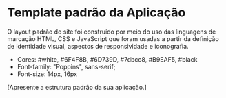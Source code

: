 # Template padrão da Aplicação

O layout padrão do site foi construído por meio do uso das linguagens de marcação HTML, CSS e JavaScript que foram usadas a partir da definição de identidade visual, aspectos de responsividade e iconografia.

- Cores: #white, #6F4F8B, #6D739D, #7dbcc8, #B9EAF5, #black
- Font-family: "Poppins", sans-serif;
- Font-size: 14px, 16px

[Apresente a estrutura padrão da sua aplicação.]


